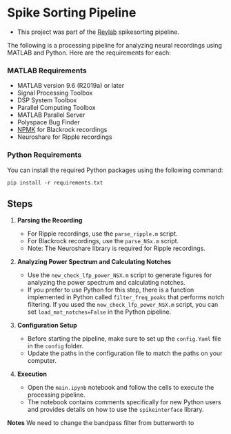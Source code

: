 # Spike Sorting Pipeline

- This project was part of the [Reylab](https://www.mcw.edu/departments/neurosurgery/research/rey-laboratory/research) spikesorting pipeline.

The following is a processing pipeline for analyzing neural recordings using MATLAB and Python. Here are the requirements for each:

### MATLAB Requirements  
- MATLAB version 9.6 (R2019a) or later
- Signal Processing Toolbox
- DSP System Toolbox
- Parallel Computing Toolbox
- MATLAB Parallel Server
- Polyspace Bug Finder
- [NPMK](https://github.com/BlackrockNeurotech/NPMK) for Blackrock recordings
- Neuroshare for Ripple recordings

### Python Requirements
You can install the required Python packages using the following command:
```
pip install -r requirements.txt
```

## Steps

1. **Parsing the Recording**
   - For Ripple recordings, use the `parse_ripple.m` script.
   - For Blackrock recordings, use the `parse_NSx.m` script.
   - Note: The Neuroshare library is required for Ripple recordings.

2. **Analyzing Power Spectrum and Calculating Notches**
   - Use the `new_check_lfp_power_NSX.m` script to generate figures for analyzing the power spectrum and calculating notches.
   - If you prefer to use Python for this step, there is a function implemented in Python called `filter_freq_peaks` that performs notch filtering. If you used the `new_check_lfp_power_NSX.m` script, you can set `load_mat_notches=False` in the Python pipeline.

3. **Configuration Setup**
   - Before starting the pipeline, make sure to set up the `config.Yaml` file in the `config` folder.
   - Update the paths in the configuration file to match the paths on your computer.

4. **Execution**
   - Open the `main.ipynb` notebook and follow the cells to execute the processing pipeline.
   - The notebook contains comments specifically for new Python users and provides details on how to use the `spikeinterface` library.


**Notes**
We need to change the bandpass filter from butterworth to 


